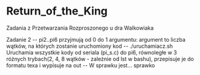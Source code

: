 # Return_of_the_King
Zadania z Przetwarzania Rozproszonego u dra Walkowiaka

Zadanie 2
-- pi2..pi6 przyjmują od 0 do 1 argumentu: argument to liczba wątków, na których zostanie uruchomiony kod
-- ./uruchamiacz.sh Uruchamia wszystkie kody od seriala (pi_s.c) do pi6, równoległe w 3 różnych trybach(2, 4, 8 wątków - zależnie od lst w bashu), przepisuje je do formatu texa i wypisuje na out
-- W sprawku jest... sprawko

